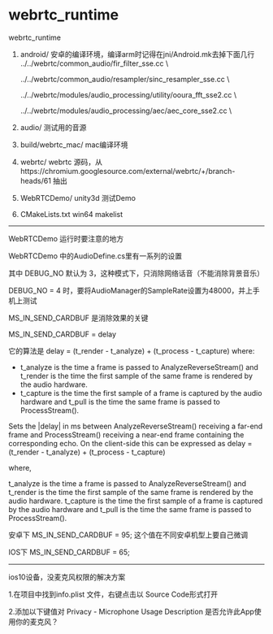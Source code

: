 # webrtc_runtime
webrtc_runtime

1.   android/  安卓的编译环境，编译arm时记得在jni/Android.mk去掉下面几行
      ../../webrtc/common_audio/fir_filter_sse.cc \
                                        
      ../../webrtc/common_audio/resampler/sinc_resampler_sse.cc \
                                        
      ../../webrtc/modules/audio_processing/utility/ooura_fft_sse2.cc \
                                        
      ../../webrtc/modules/audio_processing/aec/aec_core_sse2.cc \  

 2. audio/   测试用的音源

 3. build/webrtc_mac/  mac编译环境

 4. webrtc/   webrtc 源码，从https://chromium.googlesource.com/external/webrtc/+/branch-heads/61 抽出
 
 5. WebRTCDemo/   unity3d 测试Demo 

 6. CMakeLists.txt  win64 makelist
 
 
 -----------------------------------------------------------------------------------
 WebRTCDemo 运行时要注意的地方
 
 WebRTCDemo 中的AudioDefine.cs里有一系列的设置
 
 其中 DEBUG_NO 默认为 3，这种模式下，只消除网络话音（不能消除背景音乐）
 
 DEBUG_NO = 4 时，要将AudioManager的SampleRate设置为48000，并上手机上测试
 
 
 
 MS_IN_SEND_CARDBUF 是消除效果的关键

 MS_IN_SEND_CARDBUF = delay
 
它的算法是 
 delay = (t_render - t_analyze) + (t_process - t_capture)
where:
   - t_analyze is the time a frame is passed to AnalyzeReverseStream() and
     t_render is the time the first sample of the same frame is rendered by
     the audio hardware.
   - t_capture is the time the first sample of a frame is captured by the
     audio hardware and t_pull is the time the same frame is passed to
     ProcessStream().
	 
Sets the |delay| in ms between AnalyzeReverseStream() receiving a far-end frame and ProcessStream() receiving a near-end frame containing the corresponding echo. 
On the client-side this can be expressed as delay = (t_render - t_analyze) + (t_process - t_capture)

where,

t_analyze is the time a frame is passed to AnalyzeReverseStream() and t_render is the time the first sample of the same frame is rendered by the audio hardware.
t_capture is the time the first sample of a frame is captured by the audio hardware and t_pull is the time the same frame is passed to
ProcessStream().
 
 
安卓下 MS_IN_SEND_CARDBUF = 95; 这个值在不同安卓机型上要自己微调

IOS下  MS_IN_SEND_CARDBUF = 65; 
 
 -------------------------------------------------------------------------------------

ios10设备，没麦克风权限的解决方案

1.在项目中找到info.plist
文件，右键点击以 Source Code形式打开

2.添加以下键值对
Privacy - Microphone Usage Description 是否允许此App使用你的麦克风？